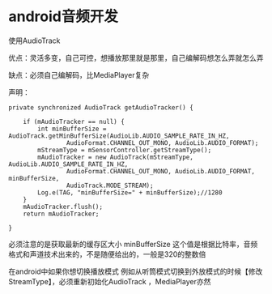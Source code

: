 # android音频开发

使用AudioTrack

优点：灵活多变，自己可控，想播放那里就是那里，自己编解码想怎么弄就怎么弄

缺点：必须自己编解码，比MediaPlayer复杂

声明：

    private synchronized AudioTrack getAudioTracker() {

        if (mAudioTracker == null) {
            int minBufferSize = AudioTrack.getMinBufferSize(AudioLib.AUDIO_SAMPLE_RATE_IN_HZ,
                    AudioFormat.CHANNEL_OUT_MONO, AudioLib.AUDIO_FORMAT);
            mStreamType = mSensorController.getStreamType();
            mAudioTracker = new AudioTrack(mStreamType, AudioLib.AUDIO_SAMPLE_RATE_IN_HZ,
                    AudioFormat.CHANNEL_OUT_MONO, AudioLib.AUDIO_FORMAT, minBufferSize,
                    AudioTrack.MODE_STREAM);
            Log.e(TAG, "minBufferSize=" + minBufferSize);//1280
        }
        mAudioTracker.flush();
        return mAudioTracker;

    }
    
 必须注意的是获取最新的缓存区大小 minBufferSize
 这个值是根据比特率，音频格式和声道技术出来的，不是随便给出的，一般是320的整数倍
 
在android中如果你想切换播放模式 例如从听筒模式切换到外放模式的时候【修改StreamType】，必须重新初始化AudioTrack ，MediaPlayer亦然


    
    
    